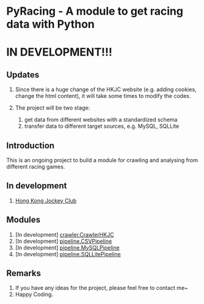 # PyRacing - A module to get racing data with Python

# IN DEVELOPMENT!!!

## Updates

1. Since there is a huge change of the HKJC website (e.g. adding cookies, change the html content), it will take some
   times to modify the codes.

2. The project will be two stage:
    1. get data from different websites with a standardized schema
    2. transfer data to different target sources, e.g. MySQL, SQLLite

## Introduction

This is an ongoing project to build a module for crawling and analysing from different racing games.

## In development

1. [Hong Kong Jockey Club](https://www.hkjc.com/home/english/index.aspx)

## Modules

1. [In development] [crawler.CrawlerHKJC](pyracing/crawler/CrawlerHKJC.py)
2. [In development] [pipeline.CSVPipeline](pyracing/pipeline/CSVPipeline.py)
3. [In development] [pipeline.MySQLPipeline](pyracing/pipeline/MySQLPipeline.py)
4. [In development] [pipeline.SQLLitePipeline](pyracing/pipeline/SQLLitePipeline.py)

## Remarks

1. If you have any ideas for the project, please feel free to contact me~
2. Happy Coding.